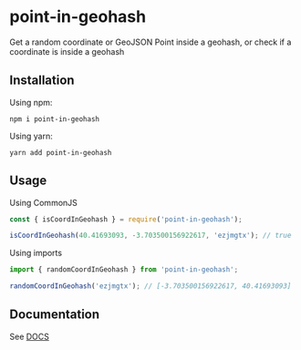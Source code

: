 # point-in-geohash

Get a random coordinate or GeoJSON Point inside a geohash, or check if a coordinate is inside a geohash

## Installation

Using npm:

`npm i point-in-geohash`

Using yarn:

`yarn add point-in-geohash`

## Usage

Using CommonJS

```javascript
const { isCoordInGeohash } = require('point-in-geohash');

isCoordInGeohash(40.41693093, -3.703500156922617, 'ezjmgtx'); // true
```

Using imports

```javascript
import { randomCoordInGeohash } from 'point-in-geohash';

randomCoordInGeohash('ezjmgtx'); // [-3.703500156922617, 40.41693093]
```

## Documentation

See [DOCS](./docs/modules.md)
